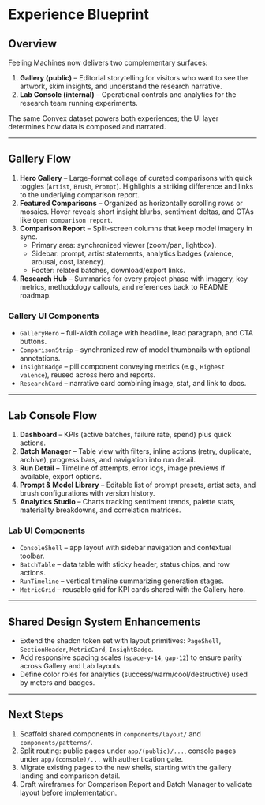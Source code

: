 # Experience Blueprint

## Overview

Feeling Machines now delivers two complementary surfaces:

1. **Gallery (public)** – Editorial storytelling for visitors who want to see the artwork, skim insights, and understand the research narrative.
2. **Lab Console (internal)** – Operational controls and analytics for the research team running experiments.

The same Convex dataset powers both experiences; the UI layer determines how data is composed and narrated.

---

## Gallery Flow

1. **Hero Gallery** – Large-format collage of curated comparisons with quick toggles (`Artist`, `Brush`, `Prompt`). Highlights a striking difference and links to the underlying comparison report.
2. **Featured Comparisons** – Organized as horizontally scrolling rows or mosaics. Hover reveals short insight blurbs, sentiment deltas, and CTAs like `Open comparison report`.
3. **Comparison Report** – Split-screen columns that keep model imagery in sync.
   - Primary area: synchronized viewer (zoom/pan, lightbox).
   - Sidebar: prompt, artist statements, analytics badges (valence, arousal, cost, latency).
   - Footer: related batches, download/export links.
4. **Research Hub** – Summaries for every project phase with imagery, key metrics, methodology callouts, and references back to README roadmap.

### Gallery UI Components

- `GalleryHero` – full-width collage with headline, lead paragraph, and CTA buttons.
- `ComparisonStrip` – synchronized row of model thumbnails with optional annotations.
- `InsightBadge` – pill component conveying metrics (e.g., `Highest valence`), reused across hero and reports.
- `ResearchCard` – narrative card combining image, stat, and link to docs.

---

## Lab Console Flow

1. **Dashboard** – KPIs (active batches, failure rate, spend) plus quick actions.
2. **Batch Manager** – Table view with filters, inline actions (retry, duplicate, archive), progress bars, and navigation into run detail.
3. **Run Detail** – Timeline of attempts, error logs, image previews if available, export options.
4. **Prompt & Model Library** – Editable list of prompt presets, artist sets, and brush configurations with version history.
5. **Analytics Studio** – Charts tracking sentiment trends, palette stats, materiality breakdowns, and correlation matrices.

### Lab UI Components

- `ConsoleShell` – app layout with sidebar navigation and contextual toolbar.
- `BatchTable` – data table with sticky header, status chips, and row actions.
- `RunTimeline` – vertical timeline summarizing generation stages.
- `MetricGrid` – reusable grid for KPI cards shared with the Gallery hero.

---

## Shared Design System Enhancements

- Extend the shadcn token set with layout primitives: `PageShell`, `SectionHeader`, `MetricCard`, `InsightBadge`.
- Add responsive spacing scales (`space-y-14`, `gap-12`) to ensure parity across Gallery and Lab layouts.
- Define color roles for analytics (success/warm/cool/destructive) used by meters and badges.

---

## Next Steps

1. Scaffold shared components in `components/layout/` and `components/patterns/`.
2. Split routing: public pages under `app/(public)/...`, console pages under `app/(console)/...` with authentication gate.
3. Migrate existing pages to the new shells, starting with the gallery landing and comparison detail.
4. Draft wireframes for Comparison Report and Batch Manager to validate layout before implementation.
